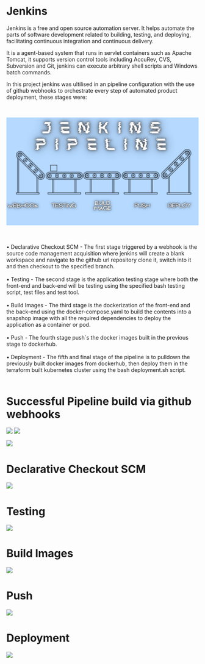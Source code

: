 <h1> Jenkins </h1>

Jenkins is a free and open source automation server. It helps automate the parts of software development related to building, testing, and deploying, facilitating continuous integration and continuous delivery. 

It is a agent-based system that runs in servlet containers such as Apache Tomcat, it supports version control tools including AccuRev, CVS, Subversion and Git, jenkins can execute arbitrary shell scripts and Windows batch commands.

In this project jenkins was ultilised in an pipeline configuration with the use of github webhooks to orchestrate every step of automated product deployment, these stages were:

<br>

![](https://github.com/GMCADevops/DevopsProject3/blob/Documentation/images/JenkinsPipeline.png)

<br>

• Declarative Checkout SCM - The first stage triggered by a webhook is the source code management acquisition where jenkins will create a blank workspace and navigate to the github url repository clone it, switch into it and then checkout to the specified branch.
<br>
<br>
• Testing - The second stage is the application testing stage where both the front-end and back-end will be testing using the specified bash testing script, test files and test tool.
<br>
<br>
• Build Images - The third stage is the dockerization of the front-end and the back-end using the docker-compose.yaml to build the contents into a snapshop image with all the required dependencies to deploy the application as a container or pod.  
<br>
• Push - The fourth stage push`s the docker images built in the previous stage to dockerhub. 
<br>
<br>
• Deployment - The fifth and final stage of the pipeline is to pulldown the previously built docker images from dockerhub, then deploy them in the terraform built kubernetes cluster using the bash deployment.sh script.
<br>
<br>

<h1>Successful Pipeline build via github webhooks</h1>

![](https://i.gyazo.com/0d2d5c644fe89ca6b6370048fc9dabed.png)
![](https://i.gyazo.com/b4c44f2fcf38bb4e09260fbd8cbb15a0.png)

![](https://i.gyazo.com/ec7fc30ab070a2d28611d52b48e7e5a7.png)

<h1>Declarative Checkout SCM</h1>

![](https://i.gyazo.com/ec7fc30ab070a2d28611d52b48e7e5a7.png)

<h1>Testing</h1>

![](https://i.gyazo.com/08875b0a04470758d4178e21ae3624ed.png)

<h1>Build Images</h1>

![](https://i.gyazo.com/7992a8948da0a7e8ddfc96539769477a.png)

<h1>Push</h1>

![](https://i.gyazo.com/ec7ffb403425e1e7a5f9def2d4d8221e.png)

<h1>Deployment</h1>

![](https://i.gyazo.com/1280f6c653d0ddf1563875cf4f95227e.png)